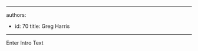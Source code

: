 

---
authors:
  - id: 70
    title: Greg Harris
---




<span class='intro'> ​​Enter Intro Text<br> </span>




